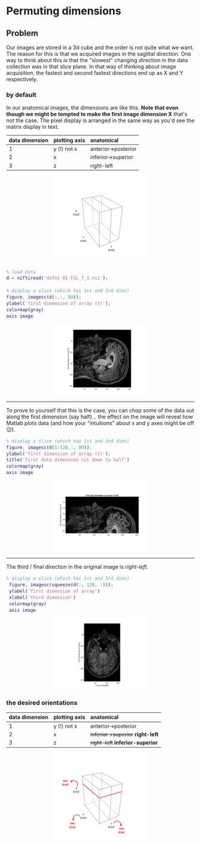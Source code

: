 # Permuting dimensions

## Problem

Our images are stored in a 3d cube and the order is not quite what we want. The reason for this is that we acquired images in the sagittal direction. One way to think about this is that the "slowest" changing direction in the data collection was in that slice plane. In that way of thinking about image acquisition, the fastest and second fastest directions end up as X and Y respectively.

### by default

In our anatomical images, the dimensions are like this. **Note that even though we might be tempted to make the first image dimension X** that's not the case. The pixel display is arranged in the same way as you'd see the matrix display in text.

| data dimension | plotting axis | anatomical          |
|:-------------- |:------------- |:------------------- |
| 1              | y (!) not x   | anterior->posterior |
| 2              | x             | inferior->superior  |
| 3              | z             | right-left          |


<center>
<img src="mprage-default.png" alt="" width="50%">
</center>

```matlab
% load data
d = niftiread('dafni_01_FSL_7_1.nii');

% display a slice (which has 1st and 2nd dims)
figure, imagesc(d(:,:, 80));
ylabel('first dimension of array (Y)');
colormap(gray)
axis image
```

<center>
<img src="figure_imageorientation.png" alt="" width="50%">
</center>

<hr>

To prove to yourself that this is the case, you can chop some of the data out along the first dimension (say half)... the effect on the image will reveal how Matlab plots data (and how your "intuitions" about x and y axes might be off :wink:).

```matlab
% display a slice (which has 1st and 2nd dims)
figure, imagesc(d(1:128,:, 80));
ylabel('first dimension of array (Y)');
title('first data dimension cut down to half')
colormap(gray)
axis image
```

<center>
<img src="figure_imageorientation-half.png" alt="" width="50%">
</center>

<hr>

The third / final direction in the original image is *right-left*.

```matlab
% display a slice (which has 1st and 3rd dims)
 figure, imagesc(squeeze(d(:, 128, :)));
 ylabel('first dimension of array')
 xlabel('third dimension')
 colormap(gray)
 axis image
 ```

<center>
<img src="figure_imageorientation-thirdD.png" alt="" width="50%">
</center>

### the desired orientations


| data dimension | plotting axis | anatomical          |
|:-------------- |:------------- |:------------------- |
| 1              | y (!) not x   | anterior->posterior |
| 2              | x             | ~~inferior->superior~~  **right-left** |
| 3              | z             | ~~right-left~~    **inferior-superior**      |


<center>
<img src="mprage-rearranged.png" alt="" width="50%">
</center>
